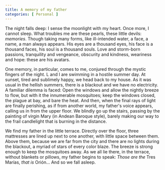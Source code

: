 ```yaml
---
title: A memory of my father 
categories: [ Personal ]
---
```



The night falls deep: I sense the moonlight with my heart. Once more, I cannot
sleep. What troubles me are these pearls, these little devils: *memories*.
Though taking many forms, like ill-intended water, a face, a name, a man always
appears. His eyes are a thousand eyes, his face is a thousand faces, his soul
is a thousand souls. Love and storm-born passions, tranquility and vengeance,
obscurity and kindness, weariness and hope: these are his avatars. 

One memory, in particular, comes to me, conjured through the mystic fingers of
the night. L and I are swimming in a hostile summer day. At sunset, tired and
sublimely happy, we head back to my house. As it was usual in the hellish
summers, there is a blackout and we have no electricity. A familiar dilemma is
faced: Open the windows and allow the nightly breeze to flow, but with it the
innumerable mosquitoes; keep the windows closed, the plague at bay, and bare
the heat. And then, when the final rays of light are finally perishing, as if
from another world, my father's voice appears, calling us in from the upper
floor. We blindly go up the stairs, passing by the painting of virgin Mary (in
Andean Baroque style), barely making our way to the frail candlelight that is
burning in the distance. 

We find my father in the little terrace. Directly over the floor, three
mattresses are lined up next to one another, with little space between them.
Above them, because we are far from the city and there are no lights during the
blackout, a myriad of stars of every color blaze. The breeze is strong enough
to keep the mosquitoes away. As we all lie there, in the terrace, without
blankets or pillows, my father begins to speak: *Those are the* Tres Marías,
*that is* Orión... And so we fall asleep.
